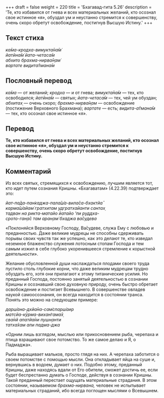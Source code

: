 +++
draft = false
weight = 220
title = 'Бхагавад-гита 5.26'
description = 'Те, кто избавился от гнева и всех материальных желаний, кто осознал свое истинное «я», обуздал ум и неустанно стремится к совершенству, очень скоро обретут освобождение, постигнув Высшую Истину.'
+++

## Текст стиха

_ка̄ма-кродха-вимукта̄на̄м̇  
йатӣна̄м̇ йата-четаса̄м  
абхито брахма-нирва̄н̣ам̇  
вартате видита̄тмана̄м_

## Пословный перевод

_ка̄ма_ — от желаний; _кродха_ — и от гнева; _вимукта̄на̄м_ — тех, кто освободился; _йатӣна̄м_ — святых; _йата_\-_четаса̄м_ — тех, чей ум обуздан; _абхитах̣_ — очень скоро; _брахма_\-_нирва̄н̣ам_ — освобождение (постижение Верховного Брахмана); _вартате_ — есть; _видита_\-_а̄тмана̄м_ — тех, кто осознал свое истинное «я».

## Перевод

**Те, кто избавился от гнева и всех материальных желаний, кто осознал свое истинное «я», обуздал ум и неустанно стремится к совершенству, очень скоро обретут освобождение, постигнув Высшую Истину.**

## Комментарий

Из всех святых, стремящихся к освобождению, лучшим является тот, кто идет путем сознания Кришны. «Бхагаватам» (4.22.39) подтверждает это:

_йат-па̄да-пан̇каджа-пала̄ш́а-вила̄са-бхактйа̄  
карма̄ш́айам̇ гратхитам удгратхайанти сантах̣  
тадван на рикта-матайо йатайо ’пи руддха-  
срото-ган̣а̄с там аран̣ам̇ бхаджа ва̄судева_

«Поклоняйся Верховному Господу, Ва̄судеве, служа Ему с любовью и преданностью. Даже великие мудрецы не способны сдерживать порывы своих чувств так же успешно, как это делают те, кто изведал неземное блаженство служения лотосным стопам Господа и тем самым изжил в себе глубоко укоренившееся стремление к корыстной деятельности».

Желание обусловленной души наслаждаться плодами своего труда пустило столь глубокие корни, что даже великим мудрецам трудно обуздать его, хотя они прилагают к этому титанические усилия. Но преданный Господа, постоянно занятый деятельностью в сознании Кришны и осознавший свою духовную природу, очень быстро обретает освобождение и постигает Всевышнего. В совершенстве овладев наукой самоосознания, он всегда находится в состоянии транса. Понять это можно на следующем примере:

_дарш́ана-дхйа̄на-сам̇спарш́аир  
матсйа-кӯрма-вихан̇гама̄х̣  
сва̄нй апатйа̄ни пушн̣анти  
татха̄хам апи падма-джа_

«Одним лишь взглядом, мыслью или прикосновением рыба, черепаха и птица взращивают свое потомство. То же самое делаю и Я, о Падмаджа».

Рыба выращивает мальков, просто глядя на них. А черепаха заботится о своем потомстве с помощью мысли. Она откладывает яйца на суше и, вернувшись в водоем, думает о них. Подобно этому, преданный Кришны, даже находясь вдали от Его обители, сможет достичь ее, если будет беспрестанно думать о Господе, действуя в сознании Кришны. Такой преданный перестает ощущать материальные страдания. В этом состоянии, называемом _брахма-нирвана,_ человек не испытывает материальных страданий, ибо всегда поглощен мыслями о Всевышнем.
